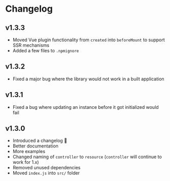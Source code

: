 # Changelog

## v1.3.3

- Moved Vue plugin functionality from `created` into `beforeMount` to support SSR mechanisms
- Added a few files to `.npmignore`

## v1.3.2

- Fixed a major bug where the library would not work in a built application

## v1.3.1

- Fixed a bug where updating an instance before it got initialized would fail

## v1.3.0

- Introduced a changelog 🎉
- Better documentation
- More examples
- Changed naming of `controller` to `resource` (`controller` will continue to work for 1.x)
- Removed unused dependencies
- Moved `index.js` into `src/` folder
